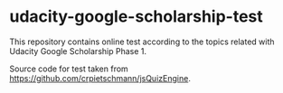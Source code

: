 # udacity-google-scholarship-test
This repository contains online test according to the topics related with Udacity Google Scholarship Phase 1.



Source code for test taken from https://github.com/crpietschmann/jsQuizEngine. 
